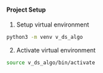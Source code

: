 #### Project Setup

1) Setup virtual environment

~~~ bash
python3 -m venv v_ds_algo
~~~

2) Activate virtual environment

~~~ bash
source v_ds_algo/bin/activate
~~~